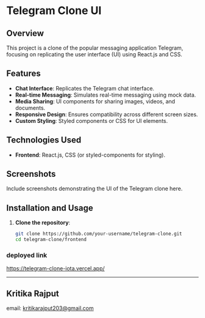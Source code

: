 # Telegram Clone UI

## Overview

This project is a clone of the popular messaging application Telegram, focusing on replicating the user interface (UI) using React.js and CSS.

## Features

- **Chat Interface**: Replicates the Telegram chat interface.
- **Real-time Messaging**: Simulates real-time messaging using mock data.
- **Media Sharing**: UI components for sharing images, videos, and documents.
- **Responsive Design**: Ensures compatibility across different screen sizes.
- **Custom Styling**: Styled components or CSS for UI elements.

## Technologies Used

- **Frontend**: React.js, CSS (or styled-components for styling).

## Screenshots

Include screenshots demonstrating the UI of the Telegram clone here.

## Installation and Usage

1. **Clone the repository**:
   ```bash
   git clone https://github.com/your-username/telegram-clone.git
   cd telegram-clone/frontend


### deployed link

https://telegram-clone-iota.vercel.app/

---
Kritika Rajput
---
email: kritikarajput203@gmail.com
